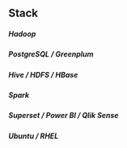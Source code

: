 ## Stack

##### Hadoop
##### PostgreSQL / Greenplum
##### Hive / HDFS / HBase
##### Spark
##### Superset / Power BI / Qlik Sense
##### Ubuntu / RHEL
